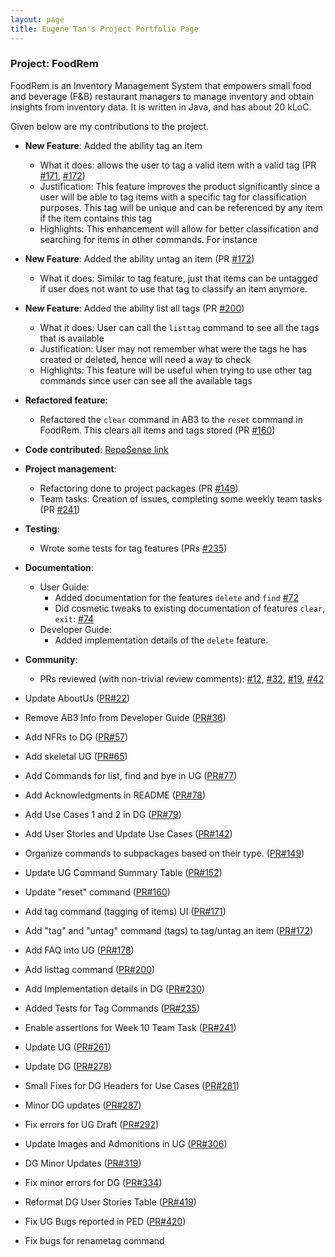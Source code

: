 ```yaml
---
layout: page
title: Eugene Tan's Project Portfolio Page
---
```


### Project: FoodRem

FoodRem is an Inventory Management System that empowers small food and beverage (F&B) restaurant managers to manage inventory and obtain insights from inventory data. It is written in Java, and has about 20 kLoC.

Given below are my contributions to the project.

* **New Feature**: Added the ability tag an item

  * What it does: allows the user to tag a valid  item with a valid tag (PR [\#171](https://github.com/AY2223S1-CS2103T-W16-2/tp/pull/171), [\#172](https://github.com/AY2223S1-CS2103T-W16-2/tp/pull/172))
  * Justification: This feature improves the product significantly since a user will be able to tag items with a specific tag for classification purposes. This tag will be unique and can be referenced by any item if the item contains this tag
  * Highlights: This enhancement will allow for better classification and searching for items in other commands. For instance 

* **New Feature**: Added the ability untag an item (PR [\#172](https://github.com/AY2223S1-CS2103T-W16-2/tp/pull/172))
  *  What it does: Similar to tag feature, just that items can be untagged if user does not want to use that tag to classify an item anymore.

* **New Feature**: Added the ability list all tags (PR [\#200](https://github.com/AY2223S1-CS2103T-W16-2/tp/pull/200))

  *  What it does: User can call the `listtag` command to see all the tags that is available
  *  Justification: User may not remember what were the tags he has created or deleted, hence will need a way to  check
  *  Highlights: This feature will be useful when trying to use other tag commands since user can see all the available tags

* **Refactored feature**:
  * Refactored the `clear` command in AB3 to the `reset` command in FoodRem. This clears all items and tags stored (PR [\#160](https://github.com/AY2223S1-CS2103T-W16-2/tp/pull/160))


* **Code contributed**: [RepoSense link](https://nus-cs2103-ay2223s1.github.io/tp-dashboard/?search=&sort=groupTitle&sortWithin=title&timeframe=commit&mergegroup=&groupSelect=groupByRepos&breakdown=true&checkedFileTypes=docs~functional-code~test-code~other&since=2022-09-16&tabOpen=true&tabType=authorship&tabAuthor=Eugenetanwl3881&tabRepo=AY2223S1-CS2103T-W16-2%2Ftp%5Bmaster%5D&authorshipIsMergeGroup=false&authorshipFileTypes=functional-code&authorshipIsBinaryFileTypeChecked=false&authorshipIsIgnoredFilesChecked=false)

* **Project management**:
  * Refactoring done to project packages (PR [\#149](https://github.com/AY2223S1-CS2103T-W16-2/tp/pull/149))
  * Team tasks: Creation of issues, completing some weekly team tasks (PR [\#241](https://github.com/AY2223S1-CS2103T-W16-2/tp/pull/241))

* **Testing**:
  * Wrote some tests for tag features (PRs [\#235](https://github.com/AY2223S1-CS2103T-W16-2/tp/pull/235))

* **Documentation**:

  * User Guide:
    * Added documentation for the features `delete` and `find` [\#72]()
    * Did cosmetic tweaks to existing documentation of features `clear`, `exit`: [\#74]()
  * Developer Guide:
    * Added implementation details of the `delete` feature.

* **Community**:
  
  * PRs reviewed (with non-trivial review comments): [\#12](), [\#32](), [\#19](), [\#42]()

  
* Update AboutUs ([PR#22](https://github.com/AY2223S1-CS2103T-W16-2/tp/pull/22))
* Remove AB3 Info from Developer Guide ([PR#36](https://github.com/AY2223S1-CS2103T-W16-2/tp/pull/36))
* Add NFRs to DG ([PR#57](https://github.com/AY2223S1-CS2103T-W16-2/tp/pull/57))
* Add skeletal UG ([PR#65](https://github.com/AY2223S1-CS2103T-W16-2/tp/pull/65))
* Add Commands for list, find and bye in UG ([PR#77](https://github.com/AY2223S1-CS2103T-W16-2/tp/pull/77))
* Add Acknowledgments in README ([PR#78](https://github.com/AY2223S1-CS2103T-W16-2/tp/pull/78))
* Add Use Cases 1 and 2 in DG ([PR#79](https://github.com/AY2223S1-CS2103T-W16-2/tp/pull/79))
* Add User Stories and Update Use Cases ([PR#142](https://github.com/AY2223S1-CS2103T-W16-2/tp/pull/142))
* Organize commands to subpackages based on their type. ([PR#149](https://github.com/AY2223S1-CS2103T-W16-2/tp/pull/149))
* Update UG Command Summary Table  ([PR#152](https://github.com/AY2223S1-CS2103T-W16-2/tp/pull/152))
* Update \"reset\" command ([PR#160](https://github.com/AY2223S1-CS2103T-W16-2/tp/pull/160))
* Add tag command (tagging of items) UI ([PR#171](https://github.com/AY2223S1-CS2103T-W16-2/tp/pull/171))
* Add \"tag\" and \"untag\" command (tags) to tag/untag an item ([PR#172](https://github.com/AY2223S1-CS2103T-W16-2/tp/pull/172))
* Add FAQ into UG ([PR#178](https://github.com/AY2223S1-CS2103T-W16-2/tp/pull/178))
* Add listtag command  ([PR#200](https://github.com/AY2223S1-CS2103T-W16-2/tp/pull/200))
* Add Implementation details in DG ([PR#230](https://github.com/AY2223S1-CS2103T-W16-2/tp/pull/230))
* Added Tests for Tag Commands ([PR#235](https://github.com/AY2223S1-CS2103T-W16-2/tp/pull/235))
* Enable assertions for Week 10 Team Task ([PR#241](https://github.com/AY2223S1-CS2103T-W16-2/tp/pull/241))
* Update UG  ([PR#261](https://github.com/AY2223S1-CS2103T-W16-2/tp/pull/261))
* Update DG ([PR#278](https://github.com/AY2223S1-CS2103T-W16-2/tp/pull/278))
* Small Fixes for DG Headers for Use Cases ([PR#281](https://github.com/AY2223S1-CS2103T-W16-2/tp/pull/281))
* Minor DG updates ([PR#287](https://github.com/AY2223S1-CS2103T-W16-2/tp/pull/287))
* Fix errors for UG Draft ([PR#292](https://github.com/AY2223S1-CS2103T-W16-2/tp/pull/292))
* Update Images and Admonitions in UG ([PR#306](https://github.com/AY2223S1-CS2103T-W16-2/tp/pull/306))
* DG Minor Updates ([PR#319](https://github.com/AY2223S1-CS2103T-W16-2/tp/pull/319))
* Fix minor errors for DG ([PR#334](https://github.com/AY2223S1-CS2103T-W16-2/tp/pull/334))
* Reformat DG User Stories Table  ([PR#419](https://github.com/AY2223S1-CS2103T-W16-2/tp/pull/419))
* Fix UG Bugs reported in PED ([PR#420](https://github.com/AY2223S1-CS2103T-W16-2/tp/pull/420))
* Fix bugs for renametag command
